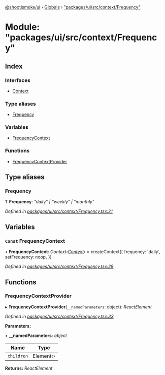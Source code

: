 [@shootismoke/ui](../README.md) › [Globals](../globals.md) › ["packages/ui/src/context/Frequency"](_packages_ui_src_context_frequency_.md)

# Module: "packages/ui/src/context/Frequency"

## Index

### Interfaces

* [Context](../interfaces/_packages_ui_src_context_frequency_.context.md)

### Type aliases

* [Frequency](_packages_ui_src_context_frequency_.md#frequency)

### Variables

* [FrequencyContext](_packages_ui_src_context_frequency_.md#const-frequencycontext)

### Functions

* [FrequencyContextProvider](_packages_ui_src_context_frequency_.md#frequencycontextprovider)

## Type aliases

###  Frequency

Ƭ **Frequency**: *"daily" | "weekly" | "monthly"*

*Defined in [packages/ui/src/context/Frequency.tsx:21](https://github.com/shootismoke/common/blob/29c80cb/packages/ui/src/context/Frequency.tsx#L21)*

## Variables

### `Const` FrequencyContext

• **FrequencyContext**: *Context‹[Context](../interfaces/_packages_ui_src_context_frequency_.context.md)›* = createContext<Context>({
	frequency: 'daily',
	setFrequency: noop,
})

*Defined in [packages/ui/src/context/Frequency.tsx:28](https://github.com/shootismoke/common/blob/29c80cb/packages/ui/src/context/Frequency.tsx#L28)*

## Functions

###  FrequencyContextProvider

▸ **FrequencyContextProvider**(`__namedParameters`: object): *ReactElement*

*Defined in [packages/ui/src/context/Frequency.tsx:33](https://github.com/shootismoke/common/blob/29c80cb/packages/ui/src/context/Frequency.tsx#L33)*

**Parameters:**

▪ **__namedParameters**: *object*

Name | Type |
------ | ------ |
`children` | Element‹› |

**Returns:** *ReactElement*
